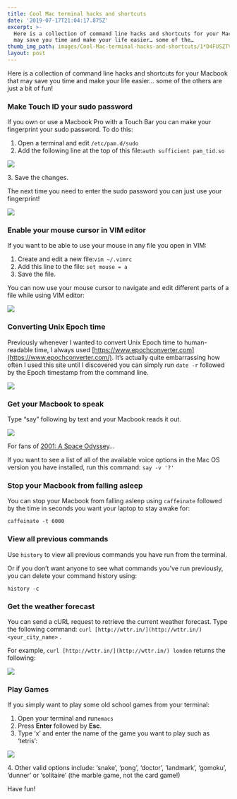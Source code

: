 ```yaml
---
title: Cool Mac terminal hacks and shortcuts
date: '2019-07-17T21:04:17.875Z'
excerpt: >-
  Here is a collection of command line hacks and shortcuts for your Macbook that
  may save you time and make your life easier… some of the…
thumb_img_path: images/Cool-Mac-terminal-hacks-and-shortcuts/1*D4FUSZTV0ZGA4fOGs8GeDA.png
layout: post
---
```

Here is a collection of command line hacks and shortcuts for your Macbook that may save you time and make your life easier… some of the others are just a bit of fun!

### Make Touch ID your sudo password

If you own or use a Macbook Pro with a Touch Bar you can make your fingerprint your sudo password. To do this:

1.  Open a terminal and edit `/etc/pam.d/sudo`
2.  Add the following line at the top of this file:`auth sufficient pam_tid.so`

![](/images/Cool-Mac-terminal-hacks-and-shortcuts/1*D4FUSZTV0ZGA4fOGs8GeDA.png)

3\. Save the changes.

The next time you need to enter the sudo password you can just use your fingerprint!

![](/images/Cool-Mac-terminal-hacks-and-shortcuts/1*VyPkRZeNg2DKrEaqn0l8Ow.png)

### Enable your mouse cursor in VIM editor

If you want to be able to use your mouse in any file you open in VIM:

1.  Create and edit a new file:`vim ~/.vimrc`
2.  Add this line to the file: `set mouse = a`
3.  Save the file.

You can now use your mouse cursor to navigate and edit different parts of a file while using VIM editor:

![](/images/Cool-Mac-terminal-hacks-and-shortcuts/1*mT3EMD-0Iq1IShBFsTkdYg.gif)

### Converting Unix Epoch time

Previously whenever I wanted to convert Unix Epoch time to human-readable time, I always used [https://www.epochconverter.com](https://www.epochconverter.com/). It’s actually quite embarrassing how often I used this site until I discovered you can simply run `date -r` followed by the Epoch timestamp from the command line.

![](/images/Cool-Mac-terminal-hacks-and-shortcuts/1*l9uRJrNf8FmmicZpNcVFxw.png)

### Get your Macbook to speak

Type “say” following by text and your Macbook reads it out.

![](/images/Cool-Mac-terminal-hacks-and-shortcuts/1*JUT4vhEpgIAo63Gqmzjgaw.png)

<figcaption>For fans of <a href="https://en.wikiquote.org/wiki/2001:_A_Space_Odyssey_%28film%29" data-href="https://en.wikiquote.org/wiki/2001:_A_Space_Odyssey_(film)" class="markup--anchor markup--figure-anchor" rel="noopener" target="_blank">2001: A Space&nbsp;Odyssey</a>…</figcaption>

If you want to see a list of all of the available voice options in the Mac OS version you have installed, run this command: `say -v '?'`

### Stop your Macbook from falling asleep

You can stop your Macbook from falling asleep using `caffeinate` followed by the time in seconds you want your laptop to stay awake for:

    caffeinate -t 6000

### View all previous commands

Use `history` to view all previous commands you have run from the terminal.

Or if you don’t want anyone to see what commands you’ve run previously, you can delete your command history using:

    history -c 

### Get the weather forecast

You can send a cURL request to retrieve the current weather forecast. Type the following command: `curl [http://wttr.in/](http://wttr.in/) <your_city_name>` .

For example, `curl [http://wttr.in/](http://wttr.in/) london` returns the following:

![](/images/Cool-Mac-terminal-hacks-and-shortcuts/1*gdFvYh0_Zi8L28_9bFYTuw.png)

### Play Games

If you simply want to play some old school games from your terminal:

1.  Open your terminal and run`emacs`
2.  Press **Enter** followed by **Esc**.
3.  Type ‘x’ and enter the name of the game you want to play such as ‘tetris’:

![](/images/Cool-Mac-terminal-hacks-and-shortcuts/1*BWi0oGpk28M-ZkrwzVOVuQ.png)

4\. Other valid options include: ‘snake’, ‘pong’, ‘doctor’, ‘landmark’, ‘gomoku’, ‘dunner’ or ‘solitaire’ (the marble game, not the card game!)

Have fun!

